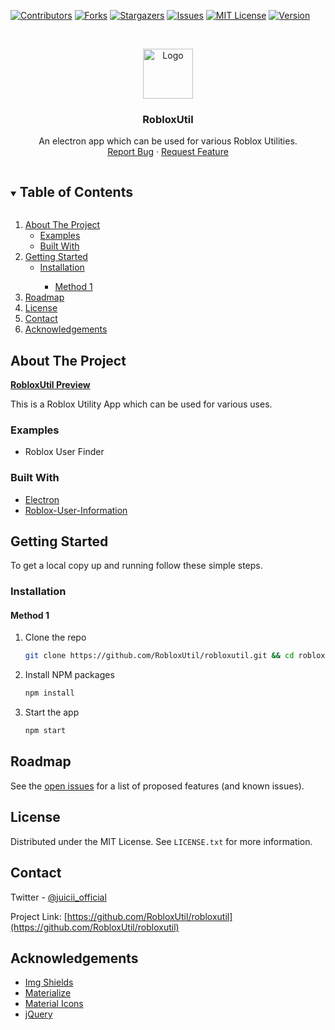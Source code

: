 


<!-- PROJECT SHIELDS -->

[![Contributors][contributors-shield]][contributors-url]
[![Forks][forks-shield]][forks-url]
[![Stargazers][stars-shield]][stars-url]
[![Issues][issues-shield]][issues-url]
[![MIT License][license-shield]][license-url]
[![Version][version-shield]][version-url]




<!-- PROJECT LOGO -->
<br />
<p align="center">
  <a href="https://github.com/RobloxUtil/robloxutil">
    <img src="https://svgshare.com/i/SqS.svg" alt="Logo" width="80" height="80">
  </a>

  <h3 align="center">RobloxUtil</h3>

  <p align="center">
    An electron app which can be used for various Roblox Utilities.
    <br />
    <a href="https://github.com/RobloxUtil/robloxutil/issues">Report Bug</a>
    ·
    <a href="https://github.com/RobloxUtil/robloxutil/issues">Request Feature</a>
  </p>
</p>



<!-- TABLE OF CONTENTS -->
<details open="open">
  <summary><h2 style="display: inline-block">Table of Contents</h2></summary>
  <ol>
    <li>
      <a href="#about-the-project">About The Project</a>
      <ul>
        <li><a href="#examples">Examples</a></li>
        <li><a href="#built-with">Built With</a></li>
      </ul>
    </li>
    <li>
      <a href="#getting-started">Getting Started</a>
      <ul>
        <li><a href="#installation">Installation</a></li>
        <ul>
          <li><a href="#method-1">Method 1</a></li>
        </ul>
      </ul>
    </li>
    <li><a href="#roadmap">Roadmap</a></li>
    <li><a href="#license">License</a></li>
    <li><a href="#contact">Contact</a></li>
    <li><a href="#acknowledgements">Acknowledgements</a></li>
  </ol>
</details>



<!-- ABOUT THE PROJECT -->
## About The Project

**<a href="https://streamable.com/461d95">RobloxUtil Preview</a>**
  
This is a Roblox Utility App which can be used for various uses.

### Examples

* Roblox User Finder


### Built With

* [Electron](https://www.npmjs.com/package/electron)
* [Roblox-User-Information](https://www.npmjs.com/package/roblox-user-information)



<!-- GETTING STARTED -->
## Getting Started

To get a local copy up and running follow these simple steps.

### Installation

#### Method 1

1. Clone the repo
   ```sh
   git clone https://github.com/RobloxUtil/robloxutil.git && cd robloxutil
   ```
2. Install NPM packages
   ```sh
   npm install
   ```
3. Start the app
   ```sh
   npm start
   ```


<!-- ROADMAP -->
## Roadmap

See the [open issues](https://github.com/RobloxUtil/robloxutil/issues) for a list of proposed features (and known issues).

<!-- LICENSE -->
## License

Distributed under the MIT License. See `LICENSE.txt` for more information.



<!-- CONTACT -->
## Contact

Twitter - [@juicii_official](https://twitter.com/juicii_official)

Project Link: [https://github.com/RobloxUtil/robloxutil](https://github.com/RobloxUtil/robloxutil)

## Acknowledgements
* [Img Shields](https://shields.io)
* [Materialize](https://materializecss.com)
* [Material Icons](https://material.io/resources/icons)
* [jQuery](https://code.jquery.com)


<!-- MARKDOWN LINKS & IMAGES -->
[contributors-shield]: https://img.shields.io/github/contributors/RobloxUtil/robloxutil.svg?style=for-the-badge
[contributors-url]: https://github.com/RobloxUtil/robloxutil/graphs/contributors
[forks-shield]: https://img.shields.io/github/forks/RobloxUtil/robloxutil.svg?style=for-the-badge
[forks-url]: https://github.com/RobloxUtil/robloxutil/network/members
[stars-shield]: https://img.shields.io/github/stars/RobloxUtil/robloxutil.svg?style=for-the-badge
[stars-url]: https://github.com/RobloxUtil/robloxutil/stargazers
[issues-shield]: https://img.shields.io/github/issues/RobloxUtil/robloxutil.svg?style=for-the-badge
[issues-url]: https://github.com/RobloxUtil/robloxutil/issues
[license-shield]: https://img.shields.io/github/license/RobloxUtil/robloxutil.svg?style=for-the-badge
[license-url]: https://github.com/RobloxUtil/robloxutil/blob/master/LICENSE.txt
[version-shield]: https://img.shields.io/github/package-json/v/RobloxUtil/robloxutil.svg?style=for-the-badge
[version-url]: https://github.com/RobloxUtil/robloxutil/blob/master/package.json
[last-commit]: https://img.shields.io/github/last-commit/RobloxUtil/robloxutil.svg?style=for-the-badge
[product-preview]: https://s8.gifyu.com/images/Screen-Recording-2021-01-04-at-1.gif
